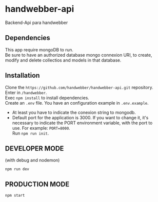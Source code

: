 # handwebber-api

Backend-Api para handwebber

## Dependencies

This app require mongoDB to run.  
Be sure to have an authorized database mongo connexion URI, to create, modify and delete collectios and models in that database.

## Installation

Clone the `https://github.com/handwebber/handwebber-api.git` repository.  
Enter in `/handwebber`.  
Exec `npm install` to install dependencies.  
Create an `.env` file. You have an configuration example in `.env.example`.

- At least you have to indicate the conexion string to mongodb.
- Default port for the application is 3000. If you want to change it, it's necessary to indicate the PORT environment variable, with the port to use. For example: `PORT=8000`.  
  Run `npm run init`.

## DEVELOPER MODE

(with debug and nodemon)

```
npm run dev
```

## PRODUCTION MODE

```
npm start
```
